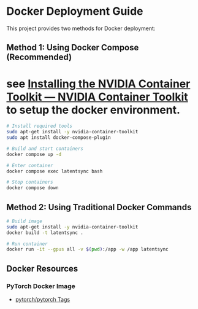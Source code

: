 # Docker Deployment Guide

This project provides two methods for Docker deployment:

## Method 1: Using Docker Compose (Recommended)

# see [Installing the NVIDIA Container Toolkit — NVIDIA Container Toolkit](https://docs.nvidia.com/datacenter/cloud-native/container-toolkit/latest/install-guide.html#setting-up-nvidia-container-toolkit) to setup the docker environment.

```bash
# Install required tools
sudo apt-get install -y nvidia-container-toolkit
sudo apt install docker-compose-plugin

# Build and start containers
docker compose up -d

# Enter container
docker compose exec latentsync bash

# Stop containers
docker compose down
```

## Method 2: Using Traditional Docker Commands

```bash
# Build image
sudo apt-get install -y nvidia-container-toolkit
docker build -t latentsync .

# Run container
docker run -it --gpus all -v $(pwd):/app -w /app latentsync
```

## Docker Resources

### PyTorch Docker Image
- [pytorch/pytorch Tags](https://hub.docker.com/r/pytorch/pytorch/tags) 